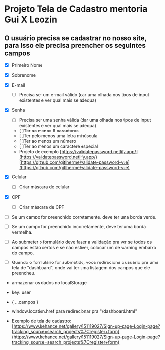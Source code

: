 # Projeto Tela de Cadastro mentoria Gui X Leozin

## O usuário precisa se cadastrar no nosso site, para isso ele precisa preencher os seguintes campos

- [x] Primeiro Nome
- [x] Sobrenome
- [x] E-mail
  - [ ] Precisa ser um e-mail válido (dar uma olhada nos tipos de input existentes e ver qual mais se adequa)
- [x] Senha
  - [ ] Precisa ser uma senha válida (dar uma olhada nos tipos de input existentes e ver qual mais se adequa)
  - [ ]Ter ao menos 8 caracteres
  - [ ]Ter pelo menos uma letra minúscula
  - [ ]Ter ao menos um número
  - [ ]Ter ao menos um caractere especial
  - Projeto de exemplo [https://validatepassword.netlify.app/](https://validatepassword.netlify.app/)
    [https://github.com/gitlherme/validate-password-vue](https://github.com/gitlherme/validate-password-vue)
- [x] Celular
  - [ ] Criar máscara de celular
- [x] CPF

  - [ ] Criar máscara de CPF

- [ ] Se um campo for preenchido corretamente, deve ter uma borda verde.

- [ ] Se um campo for preenchido incorretamente, deve ter uma borda vermelha.

- [ ] Ao submeter o formulário deve fazer a validação pra ver se todos os campos estão certos e se não estiver, colocar um <span> de warning embaixo do campo.

- [ ] Quando o formulário for submetido, voce redireciona o usuário pra uma tela de "dashboard", onde vai ter uma listagem dos campos que ele preencheu.

- armazenar os dados no localStorage
- key: user
- { ...campos }
- window.location.href para redirecionar pra "/dashboard.html"

- Exemplo de tela de cadastro: [https://www.behance.net/gallery/151119027/Sign-up-page-Login-page?tracking_source=search_projects%7Cregister+form](https://www.behance.net/gallery/151119027/Sign-up-page-Login-page?tracking_source=search_projects%7Cregister+form)
